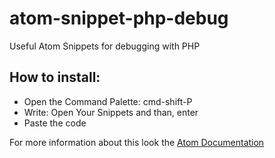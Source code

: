 # atom-snippet-php-debug
Useful Atom Snippets for debugging with PHP

## How to install:

- Open the Command Palette: cmd-shift-P
- Write: Open Your Snippets and than, enter
- Paste the code

For more information about this look the [Atom Documentation](https://atom.io/docs/latest/using-atom-snippets)
